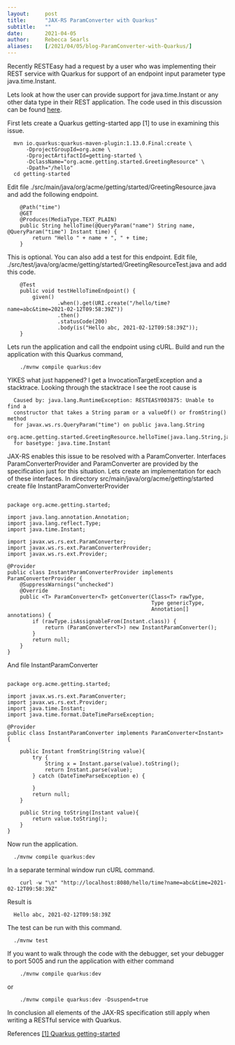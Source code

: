 ```yaml
---
layout:     post
title:      "JAX-RS ParamConverter with Quarkus"
subtitle:   ""
date:       2021-04-05
author:     Rebecca Searls
aliases:    [/2021/04/05/blog-ParamConverter-with-Quarkus/]
---
```

Recently RESTEasy had a request by a user who was implementing their REST 
service with Quarkus for support of an endpoint input parameter type java.time.Instant. 

Lets look at how the user can provide support for java.time.Instant or
any other data type in their REST application.  The code used in this discussion
can be found [here](https://github.com/rsearls/blog-posts/tree/master/ParamConverter-with-Quarkus).

First lets create a Quarkus getting-started app [1] to use in examining this issue.

```
  mvn io.quarkus:quarkus-maven-plugin:1.13.0.Final:create \
      -DprojectGroupId=org.acme \
      -DprojectArtifactId=getting-started \
      -DclassName="org.acme.getting.started.GreetingResource" \
      -Dpath="/hello"
  cd getting-started
```

Edit file ./src/main/java/org/acme/getting/started/GreetingResource.java
and add the following endpoint.

```
    @Path("time")
    @GET
    @Produces(MediaType.TEXT_PLAIN)
    public String helloTime(@QueryParam("name") String name, @QueryParam("time") Instant time) {
        return "Hello " + name + ", " + time;
    }
```

This is optional. You can also add a test for this endpoint.  Edit
file, ./src/test/java/org/acme/getting/started/GreetingResourceTest.java
and add this code.

```
    @Test
    public void testHelloTimeEndpoint() {
        given()
                .when().get(URI.create("/hello/time?name=abc&time=2021-02-12T09:58:39Z"))
                .then()
                .statusCode(200)
                .body(is("Hello abc, 2021-02-12T09:58:39Z"));
    }
```

Lets run the application and call the endpoint using cURL.
Build and run the application with this Quarkus command,

```
    ./mvnw compile quarkus:dev
```

YIKES what just happened?  I get a InvocationTargetException and a stacktrace.
Looking through the stacktrace I see the root cause is

```
  Caused by: java.lang.RuntimeException: RESTEASY003875: Unable to find a 
  constructor that takes a String param or a valueOf() or fromString() method 
  for javax.ws.rs.QueryParam("time") on public java.lang.String 
  org.acme.getting.started.GreetingResource.helloTime(java.lang.String,java.time.Instant) 
  for basetype: java.time.Instant
```

JAX-RS enables this issue to be resolved with a ParamConverter.
Interfaces ParamConverterProvider and ParamConverter are provided
by the specification just for this situation.
Lets create an implementation for each of these interfaces. 
In directory src/main/java/org/acme/getting/started create file 
InstantParamConverterProvider

```

package org.acme.getting.started;

import java.lang.annotation.Annotation;
import java.lang.reflect.Type;
import java.time.Instant;

import javax.ws.rs.ext.ParamConverter;
import javax.ws.rs.ext.ParamConverterProvider;
import javax.ws.rs.ext.Provider;

@Provider
public class InstantParamConverterProvider implements ParamConverterProvider {
    @SuppressWarnings("unchecked")
    @Override
    public <T> ParamConverter<T> getConverter(Class<T> rawType,
                                              Type genericType,
                                              Annotation[] annotations) {
        if (rawType.isAssignableFrom(Instant.class)) {
            return (ParamConverter<T>) new InstantParamConverter();
        }
        return null;
    }
}
```

And file InstantParamConverter

```

package org.acme.getting.started;

import javax.ws.rs.ext.ParamConverter;
import javax.ws.rs.ext.Provider;
import java.time.Instant;
import java.time.format.DateTimeParseException;

@Provider
public class InstantParamConverter implements ParamConverter<Instant> {

    public Instant fromString(String value){
        try {
            String x = Instant.parse(value).toString();
            return Instant.parse(value);
        } catch (DateTimeParseException e) {

        }
        return null;
    }

    public String toString(Instant value){
        return value.toString();
    }
}
```

Now run the application.

```
  ./mvnw compile quarkus:dev
```

In a separate terminal window run cURL command.

```
    curl -w "\n" "http://localhost:8080/hello/time?name=abc&time=2021-02-12T09:58:39Z"
```

Result is
```
  Hello abc, 2021-02-12T09:58:39Z
```

The test can be run with this command.

```
  ./mvnw test
```

If you want to walk through the code with the debugger, set your debugger
to port 5005 and run the application with either command

```
    ./mvnw compile quarkus:dev
```

or

```
    ./mvnw compile quarkus:dev -Dsuspend=true
```

In conclusion all elements of the JAX-RS specification still apply when 
writing a RESTful service with Quarkus.


References
[[1] Quarkus getting-started ](https://quarkus.io/guides/getting-started)
